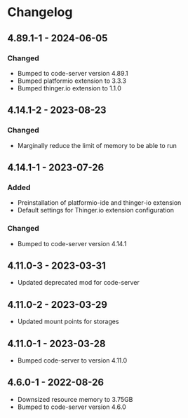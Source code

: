 
# Changelog

## 4.89.1-1 - 2024-06-05

### Changed

- Bumped to code-server version 4.89.1
- Bumped platformio extension to 3.3.3
- Bumped thinger.io extension to 1.1.0

## 4.14.1-2 - 2023-08-23

### Changed

- Marginally reduce the limit of memory to be able to run

## 4.14.1-1 - 2023-07-26

### Added

- Preinstallation of platformio-ide and thinger-io extension
- Default settings for Thinger.io extension configuration

### Changed

- Bumped to code-server version 4.14.1

## 4.11.0-3 - 2023-03-31

- Updated deprecated mod for code-server

## 4.11.0-2 - 2023-03-29

- Updated mount points for storages

## 4.11.0-1 - 2023-03-28

- Bumped code-server to version 4.11.0

## 4.6.0-1 - 2022-08-26

- Downsized resource memory to 3.75GB
- Bumped to code-server version 4.6.0

